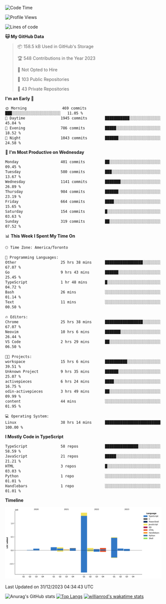 <!--START_SECTION:waka-->
![Code Time](http://img.shields.io/badge/Code%20Time-1%2C004%20hrs%206%20mins-blue)

![Profile Views](http://img.shields.io/badge/Profile%20Views-1-blue)

![Lines of code](https://img.shields.io/badge/From%20Hello%20World%20I%27ve%20Written-2.6%20million%20lines%20of%20code-blue)

**🐱 My GitHub Data** 

> 📦 158.5 kB Used in GitHub's Storage 
 > 
> 🏆 548 Contributions in the Year 2023
 > 
> 🚫 Not Opted to Hire
 > 
> 📜 103 Public Repositories 
 > 
> 🔑 43 Private Repositories 
 > 
**I'm an Early 🐤** 

```text
🌞 Morning                469 commits         ███░░░░░░░░░░░░░░░░░░░░░░   11.05 % 
🌆 Daytime                1945 commits        ███████████░░░░░░░░░░░░░░   45.84 % 
🌃 Evening                786 commits         █████░░░░░░░░░░░░░░░░░░░░   18.52 % 
🌙 Night                  1043 commits        ██████░░░░░░░░░░░░░░░░░░░   24.58 % 
```
📅 **I'm Most Productive on Wednesday** 

```text
Monday                   401 commits         ██░░░░░░░░░░░░░░░░░░░░░░░   09.45 % 
Tuesday                  580 commits         ███░░░░░░░░░░░░░░░░░░░░░░   13.67 % 
Wednesday                1141 commits        ███████░░░░░░░░░░░░░░░░░░   26.89 % 
Thursday                 984 commits         ██████░░░░░░░░░░░░░░░░░░░   23.19 % 
Friday                   664 commits         ████░░░░░░░░░░░░░░░░░░░░░   15.65 % 
Saturday                 154 commits         █░░░░░░░░░░░░░░░░░░░░░░░░   03.63 % 
Sunday                   319 commits         ██░░░░░░░░░░░░░░░░░░░░░░░   07.52 % 
```


📊 **This Week I Spent My Time On** 

```text
🕑︎ Time Zone: America/Toronto

💬 Programming Languages: 
Other                    25 hrs 38 mins      █████████████████░░░░░░░░   67.07 % 
Go                       9 hrs 43 mins       ██████░░░░░░░░░░░░░░░░░░░   25.45 % 
TypeScript               1 hr 48 mins        █░░░░░░░░░░░░░░░░░░░░░░░░   04.72 % 
Bash                     26 mins             ░░░░░░░░░░░░░░░░░░░░░░░░░   01.14 % 
Text                     11 mins             ░░░░░░░░░░░░░░░░░░░░░░░░░   00.50 % 

🔥 Editors: 
Chrome                   25 hrs 38 mins      █████████████████░░░░░░░░   67.07 % 
Neovim                   10 hrs 6 mins       ███████░░░░░░░░░░░░░░░░░░   26.44 % 
VS Code                  2 hrs 29 mins       ██░░░░░░░░░░░░░░░░░░░░░░░   06.50 % 

🐱‍💻 Projects: 
workspace                15 hrs 6 mins       ██████████░░░░░░░░░░░░░░░   39.51 % 
Unknown Project          9 hrs 35 mins       ██████░░░░░░░░░░░░░░░░░░░   25.07 % 
activepieces             6 hrs 24 mins       ████░░░░░░░░░░░░░░░░░░░░░   16.75 % 
odin-activepieces        3 hrs 49 mins       ██░░░░░░░░░░░░░░░░░░░░░░░   09.99 % 
content                  44 mins             ░░░░░░░░░░░░░░░░░░░░░░░░░   01.95 % 

💻 Operating System: 
Linux                    38 hrs 14 mins      █████████████████████████   100.00 % 
```

**I Mostly Code in TypeScript** 

```text
TypeScript               58 repos            ███████████████░░░░░░░░░░   58.59 % 
JavaScript               21 repos            █████░░░░░░░░░░░░░░░░░░░░   21.21 % 
HTML                     3 repos             █░░░░░░░░░░░░░░░░░░░░░░░░   03.03 % 
Python                   1 repo              ░░░░░░░░░░░░░░░░░░░░░░░░░   01.01 % 
Handlebars               1 repo              ░░░░░░░░░░░░░░░░░░░░░░░░░   01.01 % 
```



**Timeline**

![Lines of Code chart](https://raw.githubusercontent.com/wise-introvert/wise-introvert/master/assets/bar_graph.png)


 Last Updated on 31/12/2023 04:34:43 UTC
<!--END_SECTION:waka-->

![Anurag's GitHub stats](https://github-readme-stats.vercel.app/api?username=wise-introvert&count_private=true&show_icons=true)
[![Top Langs](https://github-readme-stats.vercel.app/api/top-langs/?username=wise-introvert&langs_count=10)](https://github.com/anuraghazra/github-readme-stats)
[![willianrod's wakatime stats](https://github-readme-stats.vercel.app/api/wakatime?username=wiseintrovert)](https://github.com/anuraghazra/github-readme-stats)
